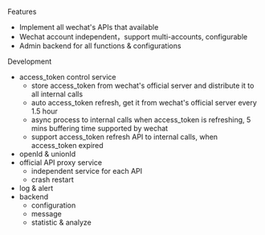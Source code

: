 Features

- Implement all wechat's APIs that available
- Wechat account independent，support multi-accounts, configurable
- Admin backend for all functions & configurations

Development

- access_token control service
  - store access_token from wechat's official server and distribute it to all internal calls
  - auto access_token refresh, get it from wechat's official server every 1.5 hour
  - async process to internal calls when access_token is refreshing, 5 mins buffering time supported by wechat
  - support access_token refresh API to internal calls, when access_token expired
- openId & unionId
- official API proxy service
  - independent service for each API
  - crash restart
- log & alert
- backend
  - configuration
  - message
  - statistic & analyze